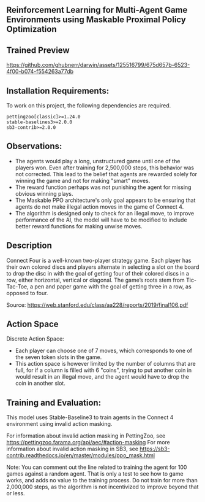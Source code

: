 Reinforcement Learning for Multi-Agent Game Environments using Maskable Proximal Policy Optimization
-

Trained Preview
-

https://github.com/ghubnerr/darwin/assets/125516799/675d657b-6523-4f00-b074-f554263a77db


Installation Requirements:
-
To work on this project, the following dependencies are required.
```
pettingzoo[classic]>=1.24.0
stable-baselines3>=2.0.0
sb3-contrib>=2.0.0
```

Observations:
- 
- The agents would play a long, unstructured game until one of the players won. Even after training for 2,500,000 steps, this behavior was not corrected. This lead to the belief that agents are rewarded solely for winning the game and not for making "smart" moves.
- The reward function perhaps was not punishing the agent for missing obvious winning plays.
- The Maskable PPO architecture's only goal appears to be ensuring that agents do not make illegal action moves in the game of Connect 4.
- The algorithm is designed only to check for an illegal move, to improve performance of the AI, the model will have to be modified to include better reward functions for making unwise moves.

Description
-
Connect Four is a well-known two-player strategy game. Each player has their own colored discs and players alternate in selecting a slot on the board to drop the disc in with the goal of getting four of their colored discs in a row, either horizontal, vertical or diagonal. The game’s roots stem from Tic-Tac-Toe, a pen and paper game with the goal of getting three in a row, as opposed to four.

Source: https://web.stanford.edu/class/aa228/reports/2019/final106.pdf

Action Space
-
Discrete Action Space:
- Each player can choose one of 7 moves, which corresponds to one of the seven token slots in the game.
- This action space is however limited by the number of columns that are full, for if a column is filled with 6 "coins", trying to put another coin in would result in an illegal move, and the agent would have to drop the coin in another slot.

Training and Evaluation:
- 
This model uses Stable-Baseline3 to train agents in the Connect 4 environment using invalid action masking.

For information about invalid action masking in PettingZoo, see https://pettingzoo.farama.org/api/aec/#action-masking
For more information about invalid action masking in SB3, see https://sb3-contrib.readthedocs.io/en/master/modules/ppo_mask.html

Note: You can comment out the line related to training the agent for 100 games against a random agent. That is only a test to see how to game works, and adds no value to the training process.
Do not train for more than 2,000,000 steps, as the algorithm is not incentivized to improve beyond that or less.
